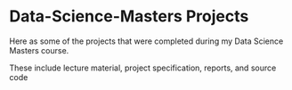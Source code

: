 # Data-Science-Masters Projects


Here as some of the projects that were completed during my Data Science Masters course.

These include lecture material, project specification, reports, and source code
